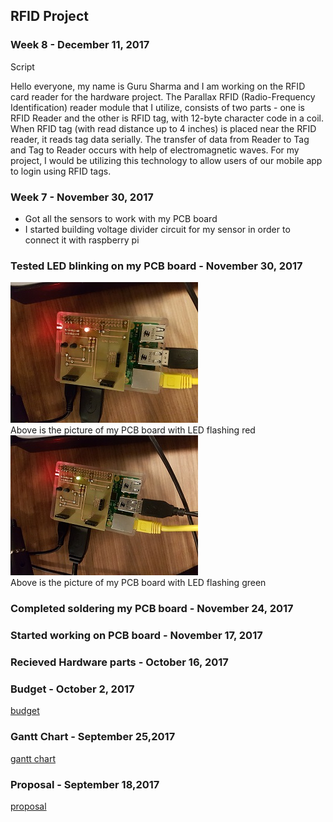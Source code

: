 RFID Project
------------
### Week 8 - December 11, 2017
Script

Hello everyone, my name is Guru Sharma and I am working on the RFID card reader for the hardware project. The Parallax RFID (Radio-Frequency Identification) reader module that I utilize, consists of two parts - one is RFID Reader and the other is RFID tag, with 12-byte character code in a coil. When RFID tag (with read distance up to 4 inches) is placed near the RFID reader, it reads tag data serially. The transfer of data from Reader to Tag and Tag to Reader occurs with help of electromagnetic waves. For my project, I would be utilizing this technology to allow users of our mobile app to login using RFID tags.
### Week 7 - November 30, 2017
* Got all the sensors to work with my PCB board
* I started building voltage divider circuit for my sensor in order to connect it with raspberry pi
### Tested LED blinking on my PCB board - November 30, 2017
![Alt text](https://github.com/gurusharma/RFID/blob/master/led_red.jpg?raw=true "PCB Board LED working")<br>
Above is the picture of my PCB board with LED flashing red<br>
![Alt text](https://github.com/gurusharma/RFID/blob/master/led_green.jpg?raw=true "PCB Board LED working")<br>
Above is the picture of my PCB board with LED flashing green


### Completed soldering my PCB board - November 24, 2017

### Started working on PCB board - November 17, 2017

### Recieved Hardware parts - October 16, 2017

### Budget - October 2, 2017
[budget](https://github.com/gurusharma/RFID/blob/master/Guru_budget.xlsx)

### Gantt Chart - September 25,2017
[gantt chart](https://github.com/gurusharma/RFID/blob/master/GuruSharma.mpp)

### Proposal - September 18,2017
[proposal](https://github.com/gurusharma/RFID/blob/master/ProposalContentStudentNameRev02.xlsx)
